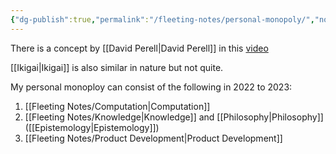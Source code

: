 ```yaml
---
{"dg-publish":true,"permalink":"/fleeting-notes/personal-monopoly/","noteIcon":""}
---
```


There is a concept by [[David Perell\|David Perell]] in this [video](https://www.youtube.com/watch?v=08S67KEb6hQ)

[[Ikigai\|Ikigai]] is also similar in nature but not quite.

My personal monoploy can consist of the following in 2022 to 2023:
1. [[Fleeting Notes/Computation\|Computation]]
2. [[Fleeting Notes/Knowledge\|Knowledge]] and [[Philosophy\|Philosophy]] ([[Epistemology\|Epistemology]])
3. [[Fleeting Notes/Product Development\|Product Development]]